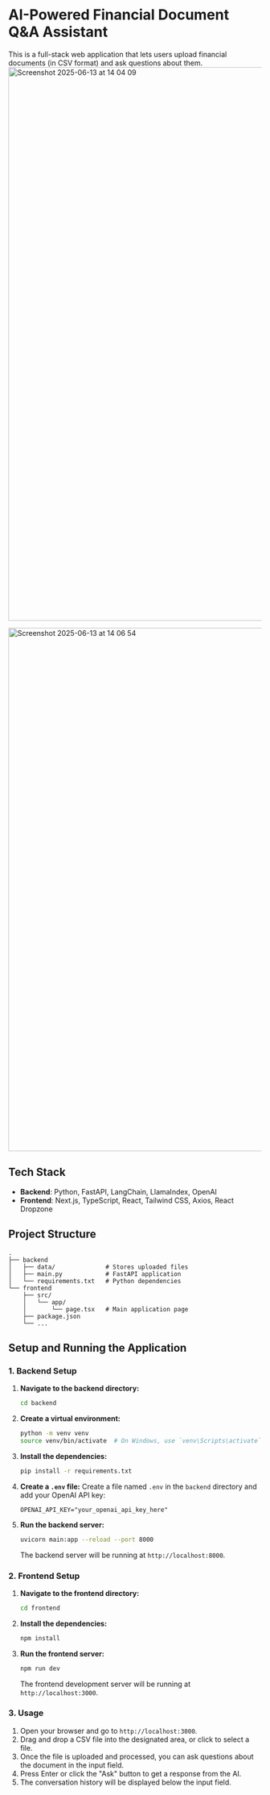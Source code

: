 # AI-Powered Financial Document Q&A Assistant

This is a full-stack web application that lets users upload financial documents (in CSV format) and ask questions about them.
<img width="1099" alt="Screenshot 2025-06-13 at 14 04 09" src="https://github.com/user-attachments/assets/4bc0a663-7513-4cb0-8b2e-9fa3b5d36e93" />

<img width="1039" alt="Screenshot 2025-06-13 at 14 06 54" src="https://github.com/user-attachments/assets/4ec0dbf5-c7a9-42ab-91f1-71469cc953cc" />



## Tech Stack

- **Backend**: Python, FastAPI, LangChain, LlamaIndex, OpenAI
- **Frontend**: Next.js, TypeScript, React, Tailwind CSS, Axios, React Dropzone

## Project Structure

```
.
├── backend
│   ├── data/              # Stores uploaded files
│   ├── main.py            # FastAPI application
│   └── requirements.txt   # Python dependencies
└── frontend
    ├── src/
    │   └── app/
    │       └── page.tsx   # Main application page
    ├── package.json
    └── ...
```

## Setup and Running the Application

### 1. Backend Setup

1.  **Navigate to the backend directory:**
    ```bash
    cd backend
    ```

2.  **Create a virtual environment:**
    ```bash
    python -m venv venv
    source venv/bin/activate  # On Windows, use `venv\Scripts\activate`
    ```

3.  **Install the dependencies:**
    ```bash
    pip install -r requirements.txt
    ```

4.  **Create a `.env` file:**
    Create a file named `.env` in the `backend` directory and add your OpenAI API key:
    ```
    OPENAI_API_KEY="your_openai_api_key_here"
    ```

5.  **Run the backend server:**
    ```bash
    uvicorn main:app --reload --port 8000
    ```
    The backend server will be running at `http://localhost:8000`.

### 2. Frontend Setup

1.  **Navigate to the frontend directory:**
    ```bash
    cd frontend
    ```

2.  **Install the dependencies:**
    ```bash
    npm install
    ```

3.  **Run the frontend server:**
    ```bash
    npm run dev
    ```
    The frontend development server will be running at `http://localhost:3000`.

### 3. Usage

1.  Open your browser and go to `http://localhost:3000`.
2.  Drag and drop a CSV file into the designated area, or click to select a file.
3.  Once the file is uploaded and processed, you can ask questions about the document in the input field.
4.  Press Enter or click the "Ask" button to get a response from the AI.
5.  The conversation history will be displayed below the input field. 
